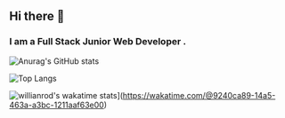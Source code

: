 ## Hi there 👋
### I am a Full Stack Junior Web Developer . 

![Anurag's GitHub stats](https://github-readme-stats.vercel.app/api?username=AndyLinxies&show_icons=true&theme=bear)

![Top Langs](https://github-readme-stats.vercel.app/api/top-langs/?username=AndyLinxies&theme=bear&layout=compact)

![willianrod's wakatime stats](https://wakatime.com/badge/user/9240ca89-14a5-463a-a3bc-1211aaf63e00.svg)](https://wakatime.com/@9240ca89-14a5-463a-a3bc-1211aaf63e00)

<!--
AndyLinxies/AndyLinxies is a ✨ special ✨ repository because its README.md (this file) appears on your GitHub profile.
-->
